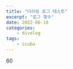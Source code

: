 ```yaml
---
title: "다이빙 로그 테스트"
excerpt: "로그 횟수"
date: 2022-06-10
categories: 
    - divelog
tags:
    - scuba
---
```



60